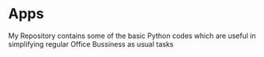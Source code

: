# Apps
My Repository contains some of the basic Python codes which are useful in simplifying regular Office Bussiness as usual tasks
